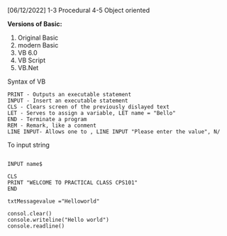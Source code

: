 [06/12/2022]
1-3 Procedural 
4-5 Object oriented

**Versions of Basic:**
1. Original Basic
2. modern Basic
3. VB 6.0
4. VB Script
5. VB.Net



Syntax of VB
```BASIC
PRINT - Outputs an executable statement
INPUT - Insert an executable statement
CLS - Clears screen of the previously dislayed text
LET - Serves to assign a variable, LET name = "Bello"
END - Terminate a program
REM - Remark, like a conment
LINE INPUT- Allows one to , LINE INPUT "Please enter the value", N/
```
To input string
```Basic

INPUT name$
```

```Visual
CLS
PRINT "WELCOME TO PRACTICAL CLASS CPS101"
END
```

```VB 6.0
txtMessagevalue ="Helloworld"
```

```VB.Net
consol.clear()
console.writeline("Hello world")
console.readline()
```


